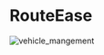 # RouteEase
![vehicle_mangement](https://github.com/wahni-green/RouteEase/assets/105106551/db1d69ea-c777-4e02-8e34-d28d723cbbbf)
